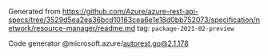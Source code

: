 Generated from https://github.com/Azure/azure-rest-api-specs/tree/3529d5ea2ea36bcd10163cea6e1e18d0bb752073/specification/network/resource-manager/readme.md tag: `package-2021-02-preview`

Code generator @microsoft.azure/autorest.go@2.1.178


